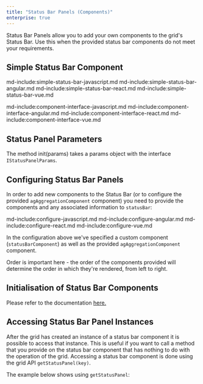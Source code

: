 ```yaml
---
title: "Status Bar Panels (Components)"
enterprise: true
---
```


Status Bar Panels allow you to add your own components to the grid's Status Bar. Use this when the provided status bar components do not meet your requirements.

## Simple Status Bar Component

md-include:simple-status-bar-javascript.md
md-include:simple-status-bar-angular.md
md-include:simple-status-bar-react.md
md-include:simple-status-bar-vue.md

<grid-example title='Status Bar Panel' name='simple-component' type='generated' options='{ "enterprise": true }'></grid-example>

md-include:component-interface-javascript.md
md-include:component-interface-angular.md
md-include:component-interface-react.md
md-include:component-interface-vue.md

## Status Panel Parameters

The method init(params) takes a params object with the interface `IStatusPanelParams`.

<interface-documentation interfaceName='IStatusPanelParams' ></interface-documentation>

## Configuring Status Bar Panels

In order to add new components to the Status Bar (or to configure the provided `agAggregationComponent` component) you need to provide the components and any associated information to `statusBar`:

md-include:configure-javascript.md
md-include:configure-angular.md
md-include:configure-react.md
md-include:configure-vue.md
  
In the configuration above we've specified a custom component (`statusBarComponent`) as well as the provided `agAggregationComponent` component.

Order is important here - the order of the components provided will determine the order in which they're rendered, from left to right.

<grid-example title='Status Bar Panel' name='custom-component' type='generated' options='{ "enterprise": true }'></grid-example>

## Initialisation of Status Bar Components

Please refer to the documentation [here.](/status-bar/#initialisation-of-status-bar-components)

## Accessing Status Bar Panel Instances

After the grid has created an instance of a status bar component it is possible to access that instance. This is useful if you want to call a method that you provide on the status bar component that has nothing to do with the operation of the grid. Accessing a status bar component is done using the grid API `getStatusPanel(key)`.

<api-documentation source='grid-api/api.json' section='accessories' names='["getStatusPanel"]'></api-documentation>

The example below shows using `getStatusPanel`:

<grid-example title='Get Status Bar Panel Instance' name='component-instance' type='generated' options='{ "enterprise": true }'></grid-example>
